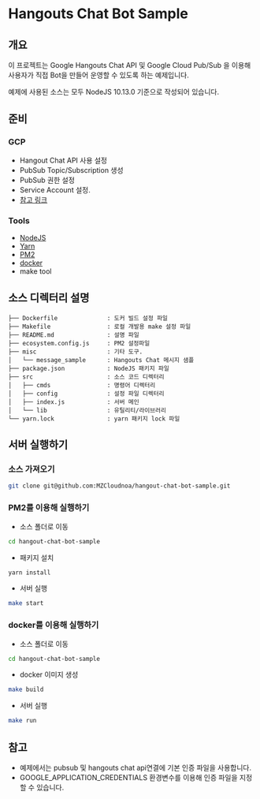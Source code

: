# Hangouts Chat Bot Sample

## 개요

이 프로젝트는 Google Hangouts Chat API 및 Google Cloud Pub/Sub 을 이용해 사용자가 직접 Bot을 만들어 운영할 수 있도록 하는 예제입니다.

예제에 사용된 소스는 모두 NodeJS 10.13.0 기준으로 작성되어 있습니다.

## 준비

### GCP

- Hangout Chat API 사용 설정
- PubSub Topic/Subscription 생성
- PubSub 권한 설정
- Service Account 설정.
- [참고 링크](https://developers.google.com/hangouts/chat/how-tos/pub-sub)

### Tools

- [NodeJS](https://nodejs.org/ko/download/package-manager)
- [Yarn](https://yarnpkg.com/en/docs/install)
- [PM2](https://pm2.keymetrics.io/docs/usage/quick-start)
- [docker](https://docs.docker.com)
- make tool

## 소스 디렉터리 설명

```text
├── Dockerfile              : 도커 빌드 설정 파일
├── Makefile                : 로컬 개발용 make 설정 파일
├── README.md               : 설명 파일
├── ecosystem.config.js     : PM2 설정파일
├── misc                    : 기타 도구.
│   └── message_sample      : Hangouts Chat 메시지 샘플
├── package.json            : NodeJS 패키지 파일
├── src                     : 소스 코드 디렉터리
│   ├── cmds                : 명령어 디렉터리
│   ├── config              : 설정 파일 디렉터리
│   ├── index.js            : 서버 메인
│   └── lib                 : 유틸리티/라이브러리
└── yarn.lock               : yarn 패키지 lock 파일
```

## 서버 실행하기

### 소스 가져오기

```sh
git clone git@github.com:MZCloudnoa/hangout-chat-bot-sample.git
```

### PM2를 이용해 실행하기

- 소스 폴더로 이동

```sh
cd hangout-chat-bot-sample
```

- 패키지 설치

```sh
yarn install
```

- 서버 실행

```sh
make start
```

### docker를 이용해 실행하기

- 소스 폴더로 이동

```sh
cd hangout-chat-bot-sample
```

- docker 이미지 생성

```sh
make build
```

- 서버 실행

```sh
make run
```

## 참고

- 예제에서는 pubsub 및 hangouts chat api연결에 기본 인증 파일을 사용합니다.
- GOOGLE_APPLICATION_CREDENTIALS 환경변수를 이용해 인증 파일을 지정할 수 있습니다.
